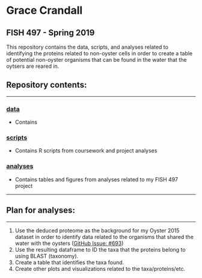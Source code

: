 # Grace Crandall 
## FISH 497 - Spring 2019

This repository contains the data, scripts, and analyses related to identifying the proteins related to non-oyster cells in order to create a table of potential non-oyster organisms that can be found in the water that the oytsers are reared in.

## Repository contents:
---
### [data](https://github.com/fish497-2019/GraceCrandall/tree/master/data)       
- Contains  

### [scripts](https://github.com/fish497-2019/GraceCrandall/tree/master/scripts)      
- Contains R scripts from coursework and project analyses

### [analyses](https://github.com/fish497-2019/GraceCrandall/blob/master/analyses/readme.md)     
- Contains tables and figures from analyses related to my FISH 497 project


---
## Plan for analyses:
---
1. Use the deduced proteome as the background for my Oyster 2015 dataset in order to identify data related to the organisms that shared the water with the oysters ([GitHub Issue: #693](https://github.com/RobertsLab/resources/issues/693))    
2. Use the resulting dataframe to ID the taxa that the proteins belong to using BLAST (taxonomy). 
3. Create a table that identifies the taxa found.
4. Create other plots and visualizations related to the taxa/proteins/etc. 
